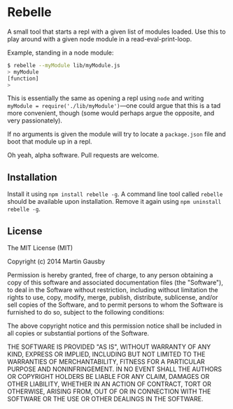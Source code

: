 # Rebelle

A small tool that starts a repl with a given list of modules loaded. Use this to play around with a given node module in a read-eval-print-loop.

Example, standing in a node module:

```sh
$ rebelle --myModule lib/myModule.js
> myModule
[function]
>
```

This is essentially the same as opening a repl using `node` and writing `myModule = require('./lib/myModule')`—one could argue that this is a tad more convenient, though (some would perhaps argue the opposite, and very passionately).

If no arguments is given the module will try to locate a `package.json` file and boot that module up in a repl.

Oh yeah, alpha software. Pull requests are welcome.


## Installation
Install it using `npm install rebelle -g`. A command line tool called `rebelle` should be available upon installation. Remove it again using `npm uninstall rebelle -g`.


## License
The MIT License (MIT)

Copyright (c) 2014 Martin Gausby

Permission is hereby granted, free of charge, to any person obtaining a copy of this software and associated documentation files (the "Software"), to deal in the Software without restriction, including without limitation the rights to use, copy, modify, merge, publish, distribute, sublicense, and/or sell copies of the Software, and to permit persons to whom the Software is furnished to do so, subject to the following conditions:

The above copyright notice and this permission notice shall be included in all copies or substantial portions of the Software.

THE SOFTWARE IS PROVIDED "AS IS", WITHOUT WARRANTY OF ANY KIND, EXPRESS OR IMPLIED, INCLUDING BUT NOT LIMITED TO THE WARRANTIES OF MERCHANTABILITY, FITNESS FOR A PARTICULAR PURPOSE AND NONINFRINGEMENT. IN NO EVENT SHALL THE AUTHORS OR COPYRIGHT HOLDERS BE LIABLE FOR ANY CLAIM, DAMAGES OR OTHER LIABILITY, WHETHER IN AN ACTION OF CONTRACT, TORT OR OTHERWISE, ARISING FROM, OUT OF OR IN CONNECTION WITH THE SOFTWARE OR THE USE OR OTHER DEALINGS IN THE SOFTWARE.
